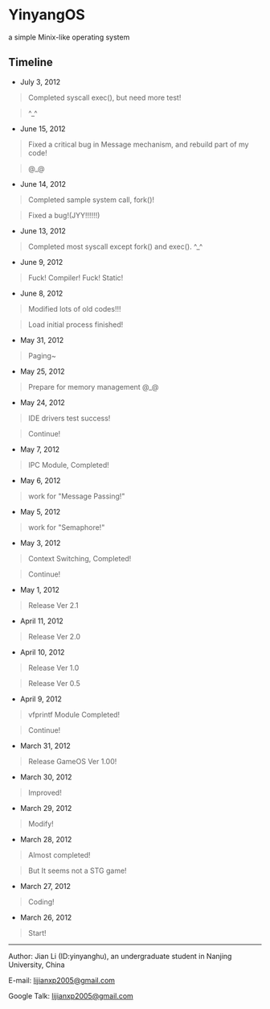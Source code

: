 # YinyangOS

a simple Minix-like operating system

## Timeline

* July 3, 2012

> Completed syscall exec(), but need more test!

> ^_^

* June 15, 2012

> Fixed a critical bug in Message mechanism, and rebuild part of my code!

> @_@

* June 14, 2012

> Completed sample system call, fork()!

> Fixed a bug!(JYY!!!!!!)

* June 13, 2012

> Completed most syscall except fork() and exec(). ^_^

* June 9, 2012

> Fuck! Compiler! Fuck! Static!

* June 8, 2012

> Modified lots of old codes!!!

> Load initial process finished!

* May 31, 2012

> Paging~

* May 25, 2012

> Prepare for memory management @_@

* May 24, 2012

> IDE drivers test success!

> Continue!

* May 7, 2012

> IPC Module, Completed!

* May 6, 2012

> work for "Message Passing!"

* May 5, 2012

> work for "Semaphore!"

* May 3, 2012

> Context Switching, Completed!

> Continue!

* May 1, 2012

> Release Ver 2.1

* April 11, 2012

> Release Ver 2.0

* April 10, 2012

> Release Ver 1.0

> Release Ver 0.5

* April 9, 2012

> vfprintf Module Completed!

> Continue!

* March 31, 2012

> Release GameOS Ver 1.00!

* March 30, 2012

> Improved!

* March 29, 2012

> Modify!

* March 28, 2012

> Almost completed!

> But It seems not a STG game!

* March 27, 2012

> Coding!

* March 26, 2012

> Start!

***

Author: Jian Li (ID:yinyanghu), an undergraduate student in Nanjing University, China

E-mail: lijianxp2005@gmail.com

Google Talk: lijianxp2005@gmail.com

